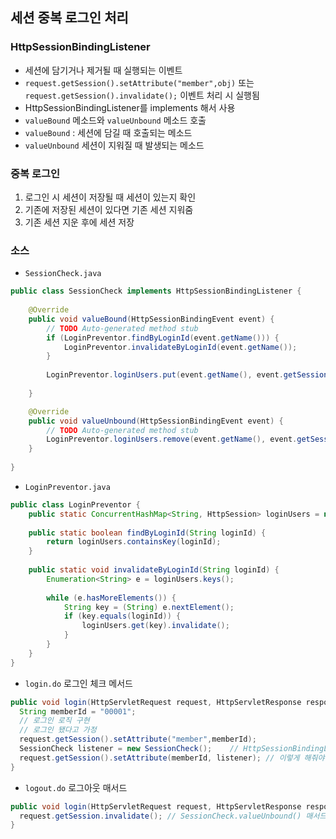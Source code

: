 ## 세션 중복 로그인 처리
### HttpSessionBindingListener
* 세션에 담기거나 제거될 때 실행되는 이벤트
* `request.getSession().setAttribute("member",obj)` 또는 `request.getSession().invalidate();` 이벤트 처리 시 실행됨
* HttpSessionBindingListener를 implements 해서 사용
* `valueBound` 메소드와 `valueUnbound` 메소드 호출
* `valueBound` : 세션에 담길 때 호출되는 메소드
* `valueUnbound` 세션이 지워질 때 발생되는 메소드
### 중복 로그인
1. 로그인 시 세션이 저장될 때 세션이 있는지 확인
2. 기존에 저장된 세션이 있다면 기존 세션 지워줌
3. 기존 세션 지운 후에 세션 저장
### 소스
* `SessionCheck.java`
```java
public class SessionCheck implements HttpSessionBindingListener {
	
	@Override
	public void valueBound(HttpSessionBindingEvent event) {
		// TODO Auto-generated method stub
		if (LoginPreventor.findByLoginId(event.getName())) {
			LoginPreventor.invalidateByLoginId(event.getName());
		}
		
		LoginPreventor.loginUsers.put(event.getName(), event.getSession());
		
	}

	@Override
	public void valueUnbound(HttpSessionBindingEvent event) {
		// TODO Auto-generated method stub
		LoginPreventor.loginUsers.remove(event.getName(), event.getSession());
	}
	
}
```
* `LoginPreventor.java`
```java
public class LoginPreventor {
	public static ConcurrentHashMap<String, HttpSession> loginUsers = new ConcurrentHashMap<String, HttpSession>();
	
	public static boolean findByLoginId(String loginId) {
		return loginUsers.containsKey(loginId);
	}
	
	public static void invalidateByLoginId(String loginId) {
		Enumeration<String> e = loginUsers.keys();
		
		while (e.hasMoreElements()) {
			String key = (String) e.nextElement();
			if (key.equals(loginId)) {
				loginUsers.get(key).invalidate();
			}
		}
	}
}
```
* `login.do` 로그인 체크 메서드
```java
public void login(HttpServletRequest request, HttpServletResponse response, ModelAndView mav) throws Exception {
  String memberId = "00001";
  // 로그인 로직 구현
  // 로그인 됐다고 가정
  request.getSession().setAttribute("member",memberId);
  SessionCheck listener = new SessionCheck();    // HttpSessionBindingListener를 상속 받은 클래스 호출
  request.getSession().setAttribute(memberId, listener); // 이렇게 해줘야 SessionCheck.valueBound() 메서드 실행 됨
}
```

* `logout.do` 로그아웃 매서드
```java
public void login(HttpServletRequest request, HttpServletResponse response, ModelAndView mav) throws Exception {
  request.getSession.invalidate(); // SessionCheck.valueUnbound() 매서드 실행
}
```
